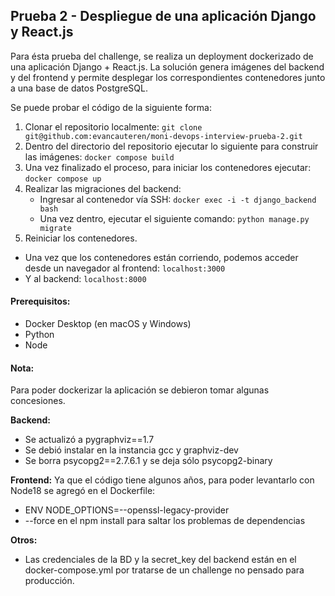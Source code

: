 ## Prueba 2 - Despliegue de una aplicación Django y React.js

Para ésta prueba del challenge, se realiza un deployment dockerizado de una aplicación Django + React.js.
La solución genera imágenes del backend y del frontend y permite desplegar los correspondientes contenedores junto a una base de datos PostgreSQL.

Se puede probar el código de la siguiente forma:

1. Clonar el repositorio localmente:
```git clone git@github.com:evancauteren/moni-devops-interview-prueba-2.git```
2. Dentro del directorio del repositorio ejecutar lo siguiente para construir las imágenes:
```docker compose build```
3. Una vez finalizado el proceso, para iniciar los contenedores ejecutar:
```docker compose up```
4. Realizar las migraciones del backend:
    - Ingresar al contenedor vía SSH:
```docker exec -i -t django_backend bash```
    - Una vez dentro, ejecutar el siguiente comando:
```python manage.py migrate```
5. Reiniciar los contenedores.

- Una vez que los contenedores están corriendo, podemos acceder desde un navegador al frontend:
```localhost:3000```
- Y al backend:
```localhost:8000```

#### Prerequisitos:
- Docker Desktop (en macOS y Windows)
- Python
- Node


#### Nota: 
Para poder dockerizar la aplicación se debieron tomar algunas concesiones.

**Backend:**
- Se actualizó a pygraphviz==1.7
- Se debió instalar en la instancia gcc y graphviz-dev
- Se borra psycopg2==2.7.6.1 y se deja sólo psycopg2-binary

**Frontend:**
Ya que el código tiene algunos años, para poder levantarlo con Node18 se agregó en el Dockerfile:
- ENV NODE_OPTIONS=--openssl-legacy-provider
- --force en el npm install para saltar los problemas de dependencias

**Otros:**
- Las credenciales de la BD y la secret_key del backend están en el docker-compose.yml por tratarse de un challenge no pensado para producción.